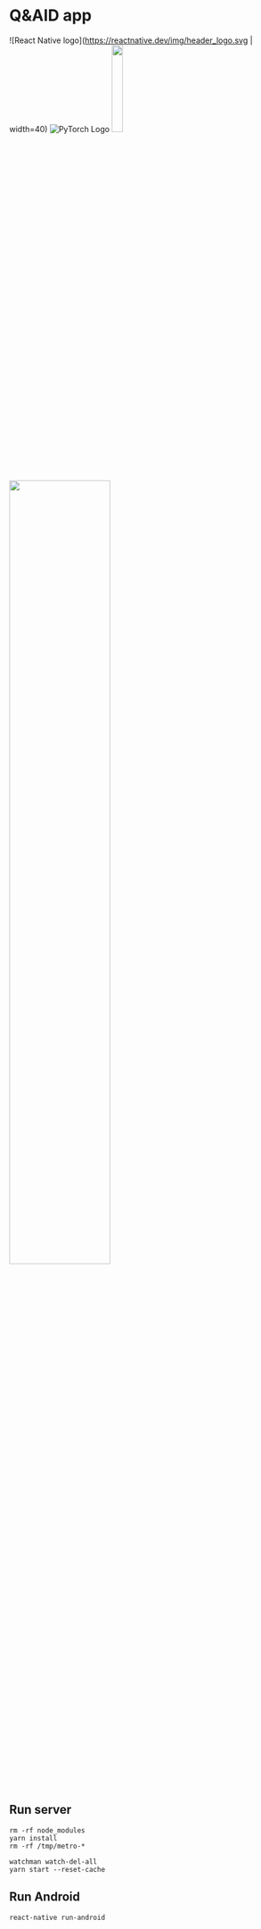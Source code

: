 # Q&AID app

![React Native logo](https://reactnative.dev/img/header_logo.svg | width=40)
![PyTorch Logo](https://github.com/pytorch/pytorch/blob/master/docs/source/_static/img/pytorch-logo-dark.png)
<img src="https://reactnative.dev/img/header_logo.svg" width="20%" >
<img src="https://github.com/pytorch/pytorch/blob/master/docs/source/_static/img/pytorch-logo-dark.png" width="60%" >


## Run server

```
rm -rf node_modules
yarn install
rm -rf /tmp/metro-*

watchman watch-del-all
yarn start --reset-cache
```

## Run Android

```
react-native run-android
```
